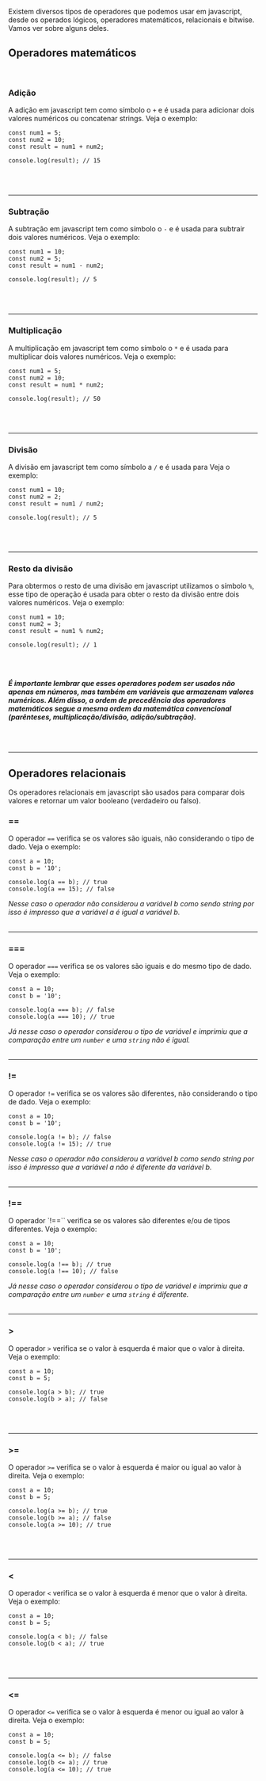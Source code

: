 Existem diversos tipos de operadores que podemos usar em javascript, desde os operados lógicos, operadores matemáticos, relacionais e bitwise. Vamos ver sobre alguns deles.

## Operadores matemáticos
<br>

### Adição
A adição em javascript tem como símbolo o `+` e é usada para adicionar dois valores numéricos ou concatenar strings. Veja o exemplo:

```
const num1 = 5;
const num2 = 10;
const result = num1 + num2;

console.log(result); // 15
```
<br><br><hr>

### Subtração
A subtração em javascript tem como símbolo o `-` e é usada para subtrair dois valores numéricos. Veja o exemplo:

```
const num1 = 10;
const num2 = 5;
const result = num1 - num2;

console.log(result); // 5
```
<br><br><hr>

### Multiplicação
A multiplicação em javascript tem como símbolo o `*` e é usada para multiplicar dois valores numéricos. Veja o exemplo:

```
const num1 = 5;
const num2 = 10;
const result = num1 * num2;

console.log(result); // 50
```
<br><br><hr>

### Divisão
A divisão em javascript tem como símbolo a `/` e é usada para  Veja o exemplo:

```
const num1 = 10;
const num2 = 2;
const result = num1 / num2;

console.log(result); // 5
```
<br><br><hr>

### Resto da divisão
Para obtermos o resto de uma divisão em javascript utilizamos o símbolo `%`, esse tipo de operação é usada para obter o resto da divisão entre dois valores numéricos. Veja o exemplo:

```
const num1 = 10;
const num2 = 3;
const result = num1 % num2;

console.log(result); // 1
```
<br><br>

**_É importante lembrar que esses operadores podem ser usados não apenas em números, mas também em variáveis que armazenam valores numéricos. Além disso, a ordem de precedência dos operadores matemáticos segue a mesma ordem da matemática convencional (parênteses, multiplicação/divisão, adição/subtração)._**

<br><br><hr>

## Operadores relacionais
Os operadores relacionais em javascript são usados ​​para comparar dois valores e retornar um valor booleano (verdadeiro ou falso).
<br>

### ==
O operador `==` verifica se os valores são iguais, não considerando o tipo de dado. Veja o exemplo:

```
const a = 10;
const b = '10';

console.log(a == b); // true
console.log(a == 15); // false
```
_Nesse caso o operador não considerou a variável b como sendo string por isso é impresso que a variável a é igual a variável b._
<br><br><hr>

### ===
O operador `===` verifica se os valores são iguais e do mesmo tipo de dado. Veja o exemplo:

```
const a = 10;
const b = '10';

console.log(a === b); // false
console.log(a === 10); // true
```
_Já nesse caso o operador considerou o tipo de variável e imprimiu que a comparação entre um `number` e uma `string` não é igual._
<br><br><hr>

### !=
O operador `!=` verifica se os valores são diferentes, não considerando o tipo de dado. Veja o exemplo:

```
const a = 10;
const b = '10';

console.log(a != b); // false
console.log(a != 15); // true
```
_Nesse caso o operador não considerou a variável b como sendo string por isso é impresso que a variável a não é diferente da variável b._
<br><br><hr>

### !==
O operador `!==`` verifica se os valores são diferentes e/ou de tipos diferentes. Veja o exemplo:

```
const a = 10;
const b = '10';

console.log(a !== b); // true
console.log(a !== 10); // false
```
_Já nesse caso o operador considerou o tipo de variável e imprimiu que a comparação entre um `number` e uma `string` é diferente._
<br><br><hr>

### >
O operador `>` verifica se o valor à esquerda é maior que o valor à direita. Veja o exemplo:

```
const a = 10;
const b = 5;

console.log(a > b); // true
console.log(b > a); // false
```
<br><br><hr>

### >=
O operador `>=` verifica se o valor à esquerda é maior ou igual ao valor à direita. Veja o exemplo:

```
const a = 10;
const b = 5;

console.log(a >= b); // true
console.log(b >= a); // false
console.log(a >= 10); // true
```
<br><br><hr>

### <
O operador `<` verifica se o valor à esquerda é menor que o valor à direita. Veja o exemplo:

```
const a = 10;
const b = 5;

console.log(a < b); // false
console.log(b < a); // true
```
<br><br><hr>

### <=
O operador `<=` verifica se o valor à esquerda é menor ou igual ao valor à direita. Veja o exemplo:

```
const a = 10;
const b = 5;

console.log(a <= b); // false
console.log(b <= a); // true
console.log(a <= 10); // true
```
<br><br>




